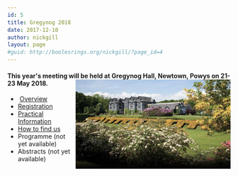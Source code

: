 ```yaml
---
id: 5
title: Gregynog 2018
date: 2017-12-10
author: nickgill
layout: page
#guid: http://boolesrings.org/nickgill/?page_id=4
---
```


#### This year's meeting will be held at Gregynog Hall, Newtown, Powys on 21-23 May 2018. <img style="float: right;" src="/files/2017/12/gregynog.jpg" width="350pt" alt="Gregynog" /> 

  *  [Overview](/2017/12/20/gregynog-overview/)
  *  [Registration](/2017/12/20/gregynog-registration/)
  *  [Practical Information](/2017/12/20/gregynog-practical/)
  *  [How to find us](/2017/12/20/gregynog-how-to-find-us/)
  *  Programme (not yet available)
  *  Abstracts (not yet available)


